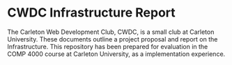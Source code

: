 # CWDC Infrastructure Report
The Carleton Web Development Club, CWDC, is a small club at Carleton University. These documents outline a project proposal and report on the Infrastructure. This repository has been prepared for evaluation in the COMP 4000 course at Carleton University, as a implementation experience.
